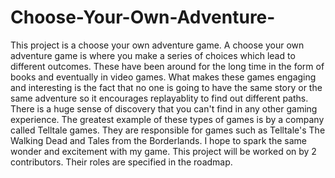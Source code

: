 # Choose-Your-Own-Adventure-
This project is a choose your own adventure game. A choose your own adventure game is where you make a series of choices which lead to different outcomes. These have been around for the long time in the form of books and eventually in video games. What makes these games engaging and interesting is the fact that no one is going to have the same story or the same adventure so it encourages replayablity to find out different paths. There is a huge sense of discovery that you can't find in any other gaming experience. The greatest example of these types of games is by a company called Telltale games. They are responsible for games such as Telltale's The Walking Dead and Tales from the Borderlands. I hope to spark the same wonder and excitement with my game.
This project will be worked on by 2 contributors. Their roles are specified in the roadmap.
